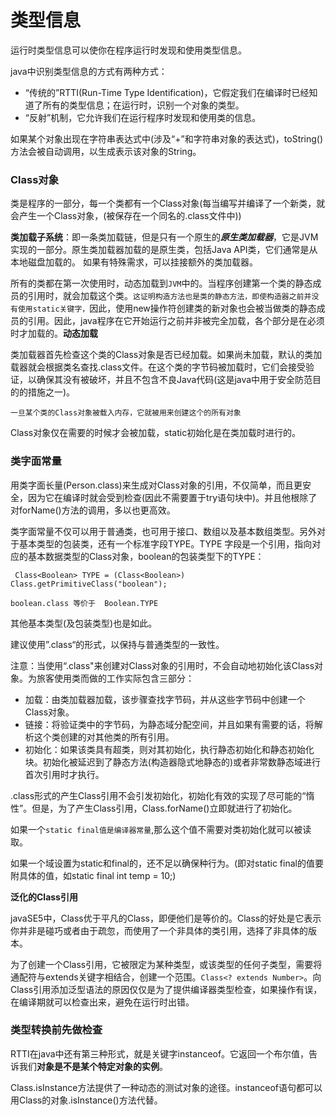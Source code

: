 # 类型信息

运行时类型信息可以使你在程序运行时发现和使用类型信息。

java中识别类型信息的方式有两种方式：

- “传统的”RTTI(Run-Time Type Identification)，它假定我们在编译时已经知道了所有的类型信息；在运行时，识别一个对象的类型。
- “反射”机制，它允许我们在运行程序时发现和使用类的信息。

如果某个对象出现在字符串表达式中(涉及“+”和字符串对象的表达式)，toString()方法会被自动调用，以生成表示该对象的String。

### Class对象

类是程序的一部分，每一个类都有一个Class对象(每当编写并编译了一个新类，就会产生一个Class对象，(被保存在一个同名的.class文件中))

**类加载子系统**：即一条类加载链，但是只有一个原生的***原生类加载器***，它是JVM实现的一部分。原生类加载器加载的是原生类，包括Java API类，它们通常是从本地磁盘加载的。 如果有特殊需求，可以挂接额外的类加载器。

所有的类都在第一次使用时，动态加载到`JVM`中的。当程序创建第一个类的静态成员的引用时，就会加载这个类。`这证明构造方法也是类的静态方法，即使构造器之前并没有使用static关键字，`因此，使用new操作符创建类的新对象也会被当做类的静态成员的引用。因此，java程序在它开始运行之前并非被完全加载，各个部分是在必须时才加载的。**动态加载**

类加载器首先检查这个类的Class对象是否已经加载。如果尚未加载，默认的类加载器就会根据类名查找.class文件。在这个类的字节码被加载时，它们会接受验证，以确保其没有被破坏，并且不包含不良Java代码(这是java中用于安全防范目的的措施之一)。

`一旦某个类的Class对象被载入内存，它就被用来创建这个的所有对象`

Class对象仅在需要的时候才会被加载，static初始化是在类加载时进行的。

### 类字面常量

用类字面长量(Person.class)来生成对Class对象的引用，不仅简单，而且更安全，因为它在编译时就会受到检查(因此不需要置于try语句块中)。并且他根除了对forName()方法的调用，多以也更高效。

类字面常量不仅可以用于普通类，也可用于接口、数组以及基本数组类型。另外对于基本类型的包装类，还有一个标准字段TYPE。TYPE 字段是一个引用，指向对应的基本数据类型的Class对象，boolean的包装类型下的TYPE：

` Class<Boolean> TYPE = (Class<Boolean>) Class.getPrimitiveClass("boolean");`

`boolean.class 等价于  Boolean.TYPE`

其他基本类型(及包装类型)也是如此。

建议使用”.class“的形式，以保持与普通类型的一致性。

注意：当使用“.class"来创建对Class对象的引用时，不会自动地初始化该Class对象。为旅客使用类而做的工作实际包含三部分：

- 加载：由类加载器加载，该步骤查找字节码，并从这些字节码中创建一个Class对象。
- 链接：将验证类中的字节码，为静态域分配空间，并且如果有需要的话，将解析这个类创建的对其他类的所有引用。
- 初始化：如果该类具有超类，则对其初始化，执行静态初始化和静态初始化块。初始化被延迟到了静态方法(构造器隐式地静态的)或者非常数静态域进行首次引用时才执行。

.class形式的产生Class引用不会引发初始化，初始化有效的实现了尽可能的“惰性”。但是，为了产生Class引用，Class.forName()立即就进行了初始化。

如果一个`static final值是编译器常量`,那么这个值不需要对类初始化就可以被读取。

如果一个域设置为static和final的，还不足以确保种行为。(即对static final的值要附具体的值，如static final int temp = 10;)

**泛化的Class引用**

javaSE5中，Class<?>优于平凡的Class，即便他们是等价的。Class<?>的好处是它表示你并非是碰巧或者由于疏忽，而使用了一个非具体的类引用，选择了非具体的版本。

为了创建一个Class引用，它被限定为某种类型，或该类型的任何子类型，需要将通配符与extends关键字相结合，创建一个范围。`Class<? extends Number>`。向Class引用添加泛型语法的原因仅仅是为了提供编译器类型检查，如果操作有误，在编译期就可以检查出来，避免在运行时出错。

### 类型转换前先做检查

RTTI在java中还有第三种形式，就是关键字instanceof。它返回一个布尔值，告诉我们**对象是不是某个特定对象的实例**。

Class.isInstance方法提供了一种动态的测试对象的途径。instanceof语句都可以用Class的对象.isInstance()方法代替。

